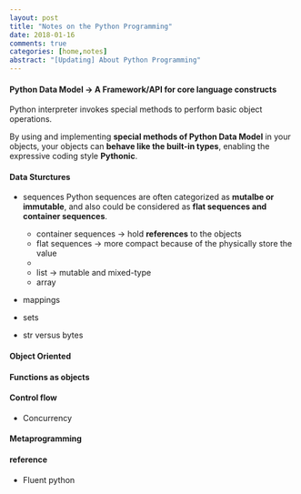 ```yaml
---
layout: post
title: "Notes on the Python Programming"
date: 2018-01-16
comments: true
categories: [home,notes]
abstract: "[Updating] About Python Programming"
---
```

#### Python Data Model -> A Framework/API for core language constructs

Python interpreter invokes special methods to perform basic object operations.

By using and implementing **special methods of Python Data Model** in your objects, your objects can **behave like the built-in types**, enabling the expressive coding style **Pythonic**.

#### Data Sturctures
  * sequences
  Python sequences are often categorized as **mutalbe or immutable**, and also could be considered as **flat sequences and container sequences**.
    - container sequences -> hold **references** to the objects
    - flat sequences -> more compact because of the physically store the value
    -
    - list -> mutable and mixed-type
    - array
  
  * mappings
  * sets
  * str versus bytes
  
#### Object Oriented


#### Functions as objects


#### Control flow  
  * Concurrency 


#### Metaprogramming 


#### reference
* Fluent python
